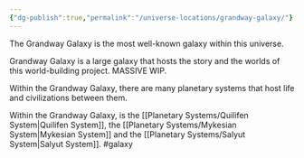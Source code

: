 ```yaml
---
{"dg-publish":true,"permalink":"/universe-locations/grandway-galaxy/"}
---
```


The Grandway Galaxy is the most well-known galaxy within this universe. 

Grandway Galaxy is a large galaxy that hosts the story and the worlds of this world-building project. MASSIVE WIP.

Within the Grandway Galaxy, there are many planetary systems that host life and civilizations between them.

Within the Grandway Galaxy, is the [[Planetary Systems/Quilifen System\|Quilifen System]], the [[Planetary Systems/Mykesian System\|Mykesian System]] and the [[Planetary Systems/Salyut System\|Salyut System]].
#galaxy
